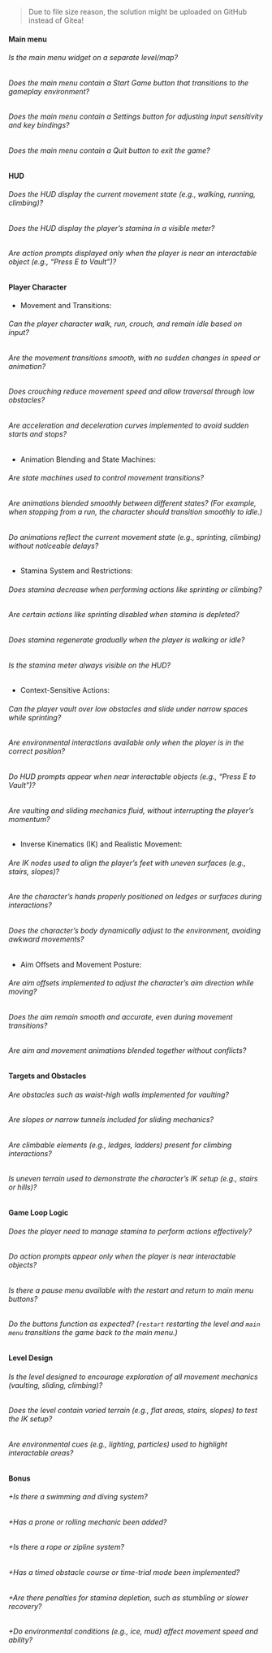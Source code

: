 > Due to file size reason, the solution might be uploaded on GitHub instead of Gitea!

#### Main menu

###### Is the main menu widget on a separate level/map?

###### Does the main menu contain a Start Game button that transitions to the gameplay environment?

###### Does the main menu contain a Settings button for adjusting input sensitivity and key bindings?

###### Does the main menu contain a Quit button to exit the game?

#### HUD

###### Does the HUD display the current movement state (e.g., walking, running, climbing)?

###### Does the HUD display the player’s stamina in a visible meter?

###### Are action prompts displayed only when the player is near an interactable object (e.g., “Press E to Vault”)?

#### Player Character

- Movement and Transitions:

###### Can the player character walk, run, crouch, and remain idle based on input?

###### Are the movement transitions smooth, with no sudden changes in speed or animation?

###### Does crouching reduce movement speed and allow traversal through low obstacles?

###### Are acceleration and deceleration curves implemented to avoid sudden starts and stops?

- Animation Blending and State Machines:

###### Are state machines used to control movement transitions?

###### Are animations blended smoothly between different states? (For example, when stopping from a run, the character should transition smoothly to idle.)

###### Do animations reflect the current movement state (e.g., sprinting, climbing) without noticeable delays?

- Stamina System and Restrictions:

###### Does stamina decrease when performing actions like sprinting or climbing?

###### Are certain actions like sprinting disabled when stamina is depleted?

###### Does stamina regenerate gradually when the player is walking or idle?

###### Is the stamina meter always visible on the HUD?

- Context-Sensitive Actions:

###### Can the player vault over low obstacles and slide under narrow spaces while sprinting?

###### Are environmental interactions available only when the player is in the correct position?

###### Do HUD prompts appear when near interactable objects (e.g., “Press E to Vault”)?

###### Are vaulting and sliding mechanics fluid, without interrupting the player’s momentum?

- Inverse Kinematics (IK) and Realistic Movement:

###### Are IK nodes used to align the player’s feet with uneven surfaces (e.g., stairs, slopes)?

###### Are the character’s hands properly positioned on ledges or surfaces during interactions?

###### Does the character’s body dynamically adjust to the environment, avoiding awkward movements?

- Aim Offsets and Movement Posture:

###### Are aim offsets implemented to adjust the character’s aim direction while moving?

###### Does the aim remain smooth and accurate, even during movement transitions?

###### Are aim and movement animations blended together without conflicts?

#### Targets and Obstacles

###### Are obstacles such as waist-high walls implemented for vaulting?

###### Are slopes or narrow tunnels included for sliding mechanics?

###### Are climbable elements (e.g., ledges, ladders) present for climbing interactions?

###### Is uneven terrain used to demonstrate the character’s IK setup (e.g., stairs or hills)?

#### Game Loop Logic

###### Does the player need to manage stamina to perform actions effectively?

###### Do action prompts appear only when the player is near interactable objects?

###### Is there a pause menu available with the restart and return to main menu buttons?

###### Do the buttons function as expected? (`restart` restarting the level and `main menu` transitions the game back to the main menu.)

#### Level Design

###### Is the level designed to encourage exploration of all movement mechanics (vaulting, sliding, climbing)?

###### Does the level contain varied terrain (e.g., flat areas, stairs, slopes) to test the IK setup?

###### Are environmental cues (e.g., lighting, particles) used to highlight interactable areas?

#### Bonus

###### +Is there a swimming and diving system?

###### +Has a prone or rolling mechanic been added?

###### +Is there a rope or zipline system?

###### +Has a timed obstacle course or time-trial mode been implemented?

###### +Are there penalties for stamina depletion, such as stumbling or slower recovery?

###### +Do environmental conditions (e.g., ice, mud) affect movement speed and ability?
